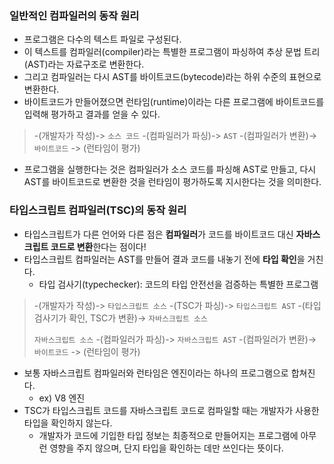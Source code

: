 ### 일반적인 컴파일러의 동작 원리

- 프로그램은 다수의 텍스트 파일로 구성된다.
- 이 텍스트를 컴파일러(compiler)라는 특별한 프로그램이 파싱하여 추상 문법 트리(AST)라는 자료구조로 변환한다.
- 그리고 컴파일러는 다시 AST를 바이트코드(bytecode)라는 하위 수준의 표현으로 변환한다.
- 바이트코드가 만들어졌으면 런타임(runtime)이라는 다른 프로그램에 바이트코드를 입력해 평가하고 결과를 얻을 수 있다.

> -(개발자가 작성)-> `소스 코드` -(컴파일러가 파싱)-> `AST` -(컴파일러가 변환)-> `바이트코드` -> (런타임이 평가)

- 프로그램을 실행한다는 것은 컴파일러가 소스 코드를 파싱해 AST로 만들고, 다시 AST를 바이트코드로 변환한 것을 런타임이 평가하도록 지시한다는 것을 의미한다.

### 타입스크립트 컴파일러(TSC)의 동작 원리

- 타입스크립트가 다른 언어와 다른 점은 **컴파일러**가 코드를 바이트코드 대신 **자바스크립트 코드로 변환**한다는 점이다!
- 타입스크립트 컴파일러는 AST를 만들어 결과 코드를 내놓기 전에 **타입 확인**을 거친다.
  - 타입 검사기(typechecker): 코드의 타입 안전선을 검증하는 특별한 프로그램

> -(개발자가 작성)-> `타입스크립트 소스` -(TSC가 파싱)-> `타입스크립트 AST` -(타입 검사기가 확인, TSC가 변환)-> `자바스크립트 소스`
> 
> `자바스크립트 소스` -(컴파일러가 파싱)-> `자바스크립트 AST` -(컴파일러가 변환)-> `바이트코드` -> (런타임이 평가)

- 보통 자바스크립트 컴파일러와 런타임은 엔진이라는 하나의 프로그램으로 합쳐진다.
  - ex) V8 엔진
- TSC가 타입스크립트 코드를 자바스크립트 코드로 컴파일할 때는 개발자가 사용한 타입을 확인하지 않는다.
  - 개발자가 코드에 기입한 타입 정보는 최종적으로 만들어지는 프로그램에 아무런 영향을 주지 않으며, 단지 타입을 확인하는 데만 쓰인다는 뜻이다.
